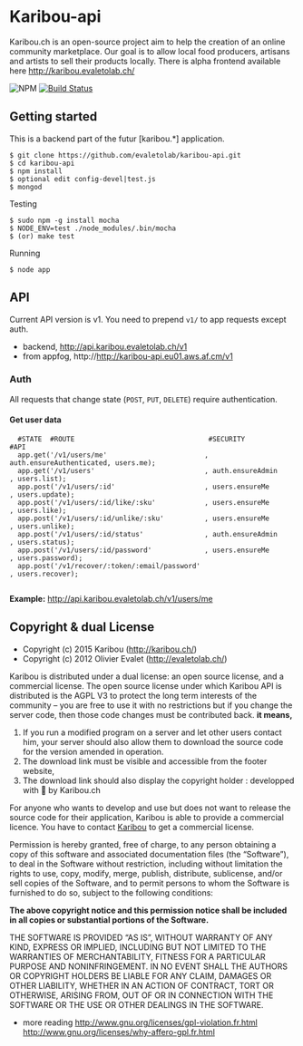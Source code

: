 # Karibou-api
Karibou.ch is an open-source project aim to help the creation of an 
online community marketplace. Our goal is to allow local food producers, artisans and artists 
to sell their products locally. There is alpha frontend available here http://karibou.evaletolab.ch/

![NPM](https://david-dm.org/evaletolab/karibou-api.svg)
[![Build Status](https://travis-ci.org/evaletolab/karibou-api.svg?branch=master)](https://travis-ci.org/evaletolab/karibou-api)

## Getting started
This is a backend part of the futur [karibou.*] application.

    $ git clone https://github.com/evaletolab/karibou-api.git
    $ cd karibou-api
    $ npm install
    $ optional edit config-devel|test.js
    $ mongod
    
Testing

    $ sudo npm -g install mocha
    $ NODE_ENV=test ./node_modules/.bin/mocha
    $ (or) make test

Running    

    $ node app


## API
Current API version is v1. You need to prepend `v1/` to app requests except auth.

* backend, http://api.karibou.evaletolab.ch/v1 
* from appfog, http://http://karibou-api.eu01.aws.af.cm/v1

### Auth
All requests that change state (`POST`, `PUT`, `DELETE`) require authentication.

#### Get user data
```
  #STATE  #ROUTE                                 #SECURITY                 #API
  app.get('/v1/users/me'                        , auth.ensureAuthenticated, users.me);
  app.get('/v1/users'                           , auth.ensureAdmin        , users.list);
  app.post('/v1/users/:id'                      , users.ensureMe          , users.update);
  app.post('/v1/users/:id/like/:sku'            , users.ensureMe          , users.like);
  app.post('/v1/users/:id/unlike/:sku'          , users.ensureMe          , users.unlike);
  app.post('/v1/users/:id/status'               , auth.ensureAdmin        , users.status);
  app.post('/v1/users/:id/password'             , users.ensureMe          , users.password);
  app.post('/v1/recover/:token/:email/password'                           , users.recover);
  
```
**Example:** http://api.karibou.evaletolab.ch/v1/users/me



## Copyright & dual License 
<!--
4. You may not use the work for some commercial purposes — unless you get the Karibou's permission. 
 * You can sell copies of the software, 
 * **YOU CAN NOT USE THE SOFTWARE TO BUILD A ONLINE GROCERY STORE WITHOUT THE KARIBOU PERMISSION.**
-->

* Copyright (c) 2015 Karibou (http://karibou.ch/)
* Copyright (c) 2012 Olivier Evalet (http://evaletolab.ch/)

Karibou is distributed under a dual license: an open source license, and a commercial license. The open source license under which Karibou API is distributed is the AGPL V3 to protect the long term interests of the community – you are free to use it with no restrictions but if you change the server code, then those code changes must be contributed back. **it means,**

1. If you run a modified program on a server and let other users contact him, your server should also allow them to download the source code for the version amended in operation. 
2. The download link must be visible and accessible from the footer website, 
3. The download link should also display the copyright holder  : developped with :green_heart: by Karibou.ch

For anyone who wants to develop and use but does not want to release the source code for their application, Karibou is able to provide a commercial licence. You have to contact [Karibou](license@karibou.ch) to get a commercial license.

Permission is hereby granted, free of charge, to any person obtaining a copy of this software and associated documentation files (the “Software”), to deal in the Software without restriction, including without limitation the rights to use, copy, modify, merge, publish, distribute, sublicense, and/or sell copies of the Software, and to permit persons to whom the Software is furnished to do so, subject to the following conditions:

**The above copyright notice and this permission notice shall be included in all copies or substantial portions of the Software.**


THE SOFTWARE IS PROVIDED “AS IS”, WITHOUT WARRANTY OF ANY KIND, EXPRESS OR
IMPLIED, INCLUDING BUT NOT LIMITED TO THE WARRANTIES OF MERCHANTABILITY,
FITNESS FOR A PARTICULAR PURPOSE AND NONINFRINGEMENT. IN NO EVENT SHALL THE
AUTHORS OR COPYRIGHT HOLDERS BE LIABLE FOR ANY CLAIM, DAMAGES OR OTHER
LIABILITY, WHETHER IN AN ACTION OF CONTRACT, TORT OR OTHERWISE, ARISING FROM,
OUT OF OR IN CONNECTION WITH THE SOFTWARE OR THE USE OR OTHER DEALINGS IN
THE SOFTWARE.

* more reading http://www.gnu.org/licenses/gpl-violation.fr.html http://www.gnu.org/licenses/why-affero-gpl.fr.html
